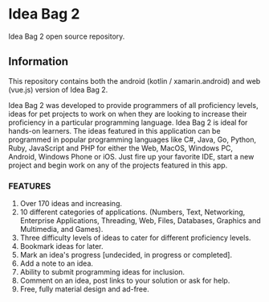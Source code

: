 # Idea Bag 2

Idea Bag 2 open source repository.

## Information

This repository contains both the android (kotlin / xamarin.android) and web (vue.js) version of Idea Bag 2.

Idea Bag 2 was developed to provide programmers of all proficiency levels, ideas for pet projects to work on when they are looking to increase their proficiency in a particular programming language. Idea Bag 2 is ideal for hands-on learners. The ideas featured in this application can be programmed in popular programming languages like C#, Java, Go, Python, Ruby, JavaScript and PHP for either the Web, MacOS, Windows PC, Android, Windows Phone or iOS. Just fire up your favorite IDE, start a new project and begin work on any of the projects featured in this app.

### FEATURES

1. Over 170 ideas and increasing.
2. 10 different categories of applications. (Numbers, Text, Networking, Enterprise Applications, Threading, Web, Files, Databases, Graphics and Multimedia, and Games).
3. Three difficulty levels of ideas to cater for different proficiency levels.
4. Bookmark ideas for later.
5. Mark an idea's progress [undecided, in progress or completed].
6. Add a note to an idea.
7. Ability to submit programming ideas for inclusion.
8. Comment on an idea, post links to your solution or ask for help.
9. Free, fully material design and ad-free.
